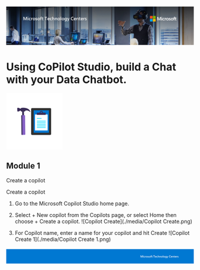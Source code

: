 ![MTC Header](./media/header.jpeg)

# Using CoPilot Studio, build a Chat with your Data Chatbot.

![Hands On Logo](./media/workshop.png)

## Module 1 

Create a copilot

Create a copilot

1.	Go to the Microsoft Copilot Studio home page.

2.	Select + New copilot from the Copilots page, or select Home then choose + Create a copilot.
![Copilot Create](./media/Copilot Create.png)
 

3.	For Copilot name, enter a name for your copilot and hit Create
 ![Copilot Create 1](./media/Copilot Create 1.png)


![Footer](./media/footer.png)
